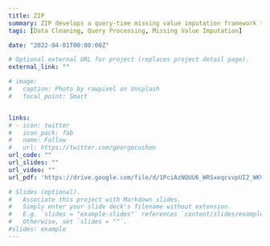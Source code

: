 ```yaml
---
title: ZIP
summary: ZIP develops a query-time missing value imputation framework that minimizes the joint costs of  imputation and query execution. QUIP  outperforms the state-of-the-art ImputeDB by 2 to 10 times on different query sets and data sets, and achieves the order-of-magnitudes improvement over offline approach. 
tags: [Data Cleaning, Query Processing, Missing Value Imputation]

date: "2022-04-01T00:00:00Z"

# Optional external URL for project (replaces project detail page).
external_link: ""

# image:
#   caption: Photo by rawpixel on Unsplash
#   focal_point: Smart


links:
# - icon: twitter
#   icon_pack: fab
#   name: Follow
#   url: https://twitter.com/georgecushen
url_code: ""
url_slides: ""
url_video: ""
url_pdf: 'https://drive.google.com/file/d/1PciAzNQUU6_WRSxeqcvvpUI2_WKVVDk6/view'

# Slides (optional).
#   Associate this project with Markdown slides.
#   Simply enter your slide deck's filename without extension.
#   E.g. `slides = "example-slides"` references `content/slides/example-slides.md`.
#   Otherwise, set `slides = ""`.
#slides: example
---
```


